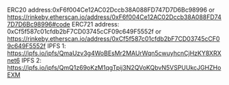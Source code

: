 ERC20 address:0xF6f004Ce12AC02Dccb38A088FD747D7D6Bc98996 or https://rinkeby.etherscan.io/address/0xF6f004Ce12AC02Dccb38A088FD747D7D6Bc98996#code
ERC721 address: 0xCf5f587c01cfdb2bF7CD03745cCF09c649F5552f or https://rinkeby.etherscan.io/address/0xCf5f587c01cfdb2bF7CD03745cCF09c649F5552f
IPFS 1: https://ipfs.io/ipfs/QmaUzv3g4WoBEsMr2MAUrWqn5cwuyhcnCjHzKY8XRXnet6
IPFS 2: https://ipfs.io/ipfs/QmQ1z69oKzM1qgTpij3N2QVoKQbvN5VSPUUkcJGHZHoEXM
